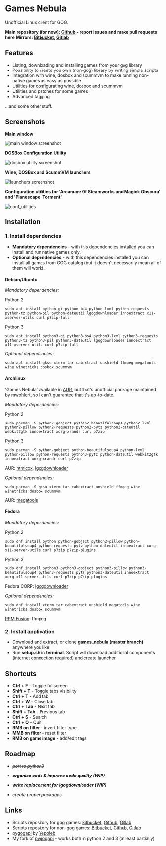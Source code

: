 # Games Nebula
Unofficial Linux client for GOG.

**Main repository (for now): [Github](https://github.com/yancharkin/games_nebula) - report issues and make pull requests here**
**Mirrors: [Bitbucket](https://bitbucket.org/yancharkin/games_nebula/src/master/), [Gitlab](https://gitlab.com/yancharkin/games_nebula)**

## Features
- Listing, downloading and installing games from your gog library
- Possibility to create you own (non-gog) library by writing simple scripts
- Integration with wine, dosbox and scummvm to make running non-native games as easy as possible
- Utilities for configurating wine, dosbox and scummvm
- Utilities and patches for some games
- Advanced tagging

...and some other stuff.

## Screenshots

**Main window**

![main window screenshot](images/screenshots/main_window.jpg  "Main window")

**DOSBox Configuration Utility**

![dosbox utility screenshot](images/screenshots/dosbox_utility.jpg  "DOSBox Configuration Utility")

**Wine, DOSBox and ScummVM launchers**

![launchers screenshot](images/screenshots/launchers.png  "Launchers")

**Configuration utilities for 'Arcanum: Of Steamworks and Magick Obscura' and 'Planescape: Torment'**

![conf_utilities](images/screenshots/conf_utilities.png  "Configuration Utilities")

## Installation

### 1. Install dependencies

- **Mandatory dependencies** - with this dependencies installed you can install and run native games only.
- **Optional dependencies**  - with this dependencies installed you can install all games from GOG catalog (but it doesn't necessarily mean all of them will work).

#### Debian/Ubuntu

*Mandatory dependencies:*

Python 2

    sudo apt install python-gi python-bs4 python-lxml python-requests python-tz python-pil python-dateutil lgogdownloader innoextract x11-xserver-utils curl p7zip-full

Python 3

    sudo apt install python3-gi python3-bs4 python3-lxml python3-requests python3-tz python3-pil python3-dateutil lgogdownloader innoextract x11-xserver-utils curl p7zip-full


*Optional dependencies:*

    sudo apt install gksu xterm tar cabextract unshield ffmpeg megatools wine winetricks dosbox scummvm
    
#### Archlinux

'Games Nebula' available in [AUR](https://aur.archlinux.org/packages/games_nebula/), but that's unofficial package maintained by [mwohlert](https://github.com/mwohlert), so I can't guarantee that it's up-to-date.

*Mandatory dependencies:*

Python 2

    sudo pacman -S python2-gobject python2-beautifulsoup4 python2-lxml python2-pillow python2-requests python2-pytz python2-dateutil webkit2gtk innoextract xorg-xrandr curl p7zip

Python 3

    sudo pacman -S python-gobject python-beautifulsoup4 python-lxml python-pillow python-requests python3-pytz python-dateutil webkit2gtk innoextract xorg-xrandr curl p7zip

AUR: [htmlcxx](https://aur.archlinux.org/packages/htmlcxx/), [lgogdownloader](https://aur.archlinux.org/packages/lgogdownloader/)

*Optional dependencies:*

    sudo pacman -S gksu xterm tar cabextract unshield ffmpeg wine winetricks dosbox scummvm
    
AUR: [megatools](https://aur.archlinux.org/packages/megatools/)

#### Fedora

*Mandatory dependencies:*

Python 2

    sudo dnf install python python-gobject python2-pillow python-beautifulsoup4 python-requests pytz python-dateutil innoextract xorg-x11-server-utils curl p7zip p7zip-plugins

Python 3

    sudo dnf install python3 python3-gobject python3-pillow python3-beautifulsoup4 python3-requests pytz python3-dateutil innoextract xorg-x11-server-utils curl p7zip p7zip-plugins

Fedora CORP: [lgogdownloader](https://copr.fedorainfracloud.org/coprs/mmansell/lgogdownloader/)

*Optional dependencies:*

    sudo dnf install xterm tar cabextract unshield megatools wine winetricks dosbox scummvm

[RPM Fusion](https://rpmfusion.org/): ffmpeg

### 2. Install application
- Download and extract, or clone **games_nebula (master branch)** anywhere you like
- Run **setup.sh** in **terminal**. Script will download additional components (internet connection required) and create launcher

## Shortcuts
- **Ctrl + F** - Toggle fullscreen
- **Shift + T** - Toggle tabs visibility
- **Ctrl + T** - Add tab
- **Ctrl + W** - Close tab
- **Ctrl + Tab** - Next tab
- **Shift + Tab** - Previous tab
- **Ctrl + S** - Search
- **Ctrl + Q** - Quit
- **RMB on filter** - invert filter type
- **MMB on filter** - reset filter
- **RMB on game image** - add/edit tags

## Roadmap

- *~~port to python3~~*
- ***organize code & improve code quality (WIP)***

- ***write replacement for lgogdownloader (WIP)***
- *create proper packages*


## Links
- Scripts repository for gog games: [Bitbucket](https://bitbucket.org/yancharkin/games_nebula_goglib_scripts/src), [Github](https://github.com/yancharkin/games_nebula_goglib_scripts), [Gitlab](https://gitlab.com/yancharkin/games_nebula_goglib_scripts)
- Scripts repository for non-gog games: [Bitbucket](https://bitbucket.org/yancharkin/games_nebula_mylib_scripts/src/master/), [Github](https://github.com/yancharkin/games_nebula_mylib_scripts), [Gitlab](https://gitlab.com/yancharkin/games_nebula_mylib_scripts)
- [pygogapi](https://github.com/Yepoleb/pygogapi) by [Yepoleb](https://github.com/Yepoleb)
- My fork of [pygogapi](https://github.com/yancharkin/pygogapi) - works both in python 2 and 3 (at least partially)
